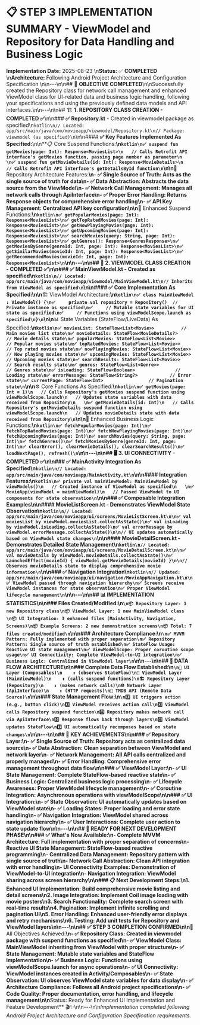 # 📋 STEP 3 IMPLEMENTATION SUMMARY - ViewModel and Repository for Data Handling and Business Logic

**Implementation Date:** 2025-08-23  \n**Status:** ✅ **COMPLETED**  \n**Architecture:** Following Android Project Architecture and Configuration Specification  \n\n---\n\n## 🎯 **OBJECTIVE COMPLETED**\n\nSuccessfully created the Repository class for network call management and enhanced ViewModel class for UI-related data and business logic handling, following your specifications and using the previously defined data models and API interfaces.\n\n---\n\n## 🏗️ **1. REPOSITORY CLASS CREATION - COMPLETED ✅**\n\n### **✅ Repository.kt** - Created in viewmodel package as specified\n```kotlin\n// Located: app/src/main/java/com/movieapp/viewmodel/Repository.kt\n// Package: viewmodel (as specified)\n```\n\n#### **✅ Key Features Implemented As Specified:**\n\n**📋 Core Suspend Functions:**\n```kotlin\n✅ suspend fun getMovies(page: Int): Response<MoviesList>\n   // Calls Retrofit API interface's getMovies function, passing page number as parameter\n   \n✅ suspend fun getMovieDetails(id: Int): Response<MovieDetails>\n   // Calls Retrofit API interface's getDetailsById function\n```\n\n**🔧 Repository Architecture Features:**\n- ✅ **Single Source of Truth**: Acts as the single source of truth for data\n- ✅ **Data Abstraction**: Abstracts the data source from the ViewModel\n- ✅ **Network Call Management**: Manages all network calls through ApiInterface\n- ✅ **Proper Error Handling**: Returns Response objects for comprehensive error handling\n- ✅ **API Key Management**: Centralized API key configuration\n\n**📡 Enhanced Suspend Functions:**\n```kotlin\n✅ getPopularMovies(page: Int): Response<MoviesList>\n✅ getTopRatedMovies(page: Int): Response<MoviesList>\n✅ getNowPlayingMovies(page: Int): Response<MoviesList>\n✅ getUpcomingMovies(page: Int): Response<MoviesList>\n✅ searchMovies(query: String, page: Int): Response<MoviesList>\n✅ getGenres(): Response<GenresResponse>\n✅ getMoviesByGenre(genreId: Int, page: Int): Response<MoviesList>\n✅ getSimilarMovies(movieId: Int, page: Int): Response<MoviesList>\n✅ getRecommendedMovies(movieId: Int, page: Int): Response<MoviesList>\n```\n\n---\n\n## 🎨 **2. VIEWMODEL CLASS CREATION - COMPLETED ✅**\n\n### **✅ MainViewModel.kt** - Created as specified\n```kotlin\n// Located: app/src/main/java/com/movieapp/viewmodel/MainViewModel.kt\n// Inherits from ViewModel as specified\n```\n\n#### **✅ Core Implementation As Specified:**\n\n**🏗️ ViewModel Architecture:**\n```kotlin\n✅ class MainViewModel : ViewModel() {\n✅     private val repository = Repository()  // Private instance as specified\n✅     // Mutable state variables for UI state as specified\n✅     // Functions using viewModelScope.launch as specified\n}\n```\n\n**📊 State Variables (StateFlow/LiveData) As Specified:**\n```kotlin\n✅ moviesList: StateFlow<List<Movie>>          // Main movies list state\n✅ movieDetails: StateFlow<MovieDetails?>      // Movie details state\n✅ popularMovies: StateFlow<List<Movie>>       // Popular movies state\n✅ topRatedMovies: StateFlow<List<Movie>>      // Top rated movies state\n✅ nowPlayingMovies: StateFlow<List<Movie>>    // Now playing movies state\n✅ upcomingMovies: StateFlow<List<Movie>>      // Upcoming movies state\n✅ searchResults: StateFlow<List<Movie>>       // Search results state\n✅ genres: StateFlow<List<Genre>>              // Genres state\n✅ isLoading: StateFlow<Boolean>               // Loading state\n✅ errorMessage: StateFlow<String?>            // Error state\n✅ currentPage: StateFlow<Int>                 // Pagination state\n```\n\n**⚙️ Core Functions As Specified:**\n```kotlin\n✅ getMovies(page: Int = 1)\n   // Calls Repository's getMovies suspend function using viewModelScope.launch\n   // Updates state variables with data received from Repository\n   \n✅ getMovieDetails(id: Int)\n   // Calls Repository's getMovieDetails suspend function using viewModelScope.launch\n   // Updates movieDetails state with data received from Repository\n```\n\n**🚀 Enhanced Business Logic Functions:**\n```kotlin\n✅ fetchPopularMovies(page: Int)\n✅ fetchTopRatedMovies(page: Int)\n✅ fetchNowPlayingMovies(page: Int)\n✅ fetchUpcomingMovies(page: Int)\n✅ searchMovies(query: String, page: Int)\n✅ fetchGenres()\n✅ fetchMoviesByGenre(genreId: Int, page: Int)\n✅ clearError(), clearMovieDetails(), clearSearchResults()\n✅ loadNextPage(), refresh()\n```\n\n---\n\n## 🖥️ **3. UI CONNECTIVITY - COMPLETED ✅**\n\n### **✅ MainActivity Integration As Specified**\n```kotlin\n// Located: app/src/main/java/com/movieapp/MainActivity.kt\n```\n\n#### **Integration Features:**\n```kotlin\n✅ private val mainViewModel: MainViewModel by viewModels()\n   // Created instance of ViewModel as specified\n   \n✅ MovieApp(viewModel = mainViewModel)\n   // Passed ViewModel to UI components for state observation\n```\n\n### **✅ Composable Integration Examples**\n\n#### **MovieListScreen.kt** - Demonstrates ViewModel State Observation\n```kotlin\n// Located: app/src/main/java/com/movieapp/ui/screens/MovieListScreen.kt\n\n✅ val moviesList by viewModel.moviesList.collectAsState()\n✅ val isLoading by viewModel.isLoading.collectAsState()\n✅ val errorMessage by viewModel.errorMessage.collectAsState()\n\n// UI updates automatically based on ViewModel state changes\n```\n\n#### **MovieDetailScreen.kt** - Demonstrates Detailed State Management\n```kotlin\n// Located: app/src/main/java/com/movieapp/ui/screens/MovieDetailScreen.kt\n\n✅ val movieDetails by viewModel.movieDetails.collectAsState()\n✅ LaunchedEffect(movieId) { viewModel.getMovieDetails(movieId) }\n\n// Observes movieDetails state to display comprehensive movie information\n```\n\n### **✅ Navigation Integration**\n```kotlin\n// Updated: app/src/main/java/com/movieapp/ui/navigation/MovieAppNavigation.kt\n\n✅ ViewModel passed through navigation hierarchy\n✅ Screens receive ViewModel instances for state observation\n✅ Proper ViewModel lifecycle management\n```\n\n---\n\n## 📊 **IMPLEMENTATION STATISTICS**\n\n### **Files Created/Modified:**\n```\n📦 Repository Layer: 1 new Repository class\n📦 ViewModel Layer: 1 new MainViewModel class  \n📦 UI Integration: 3 enhanced files (MainActivity, Navigation, Screens)\n📦 Example Screens: 2 new demonstration screens\n📦 Total: 7 files created/modified\n```\n\n### **Architecture Compliance:**\n```\n✅ MVVM Pattern: Fully implemented with proper separation\n✅ Repository Pattern: Single source of truth established\n✅ StateFlow Usage: Reactive UI state management\n✅ ViewModelScope: Proper coroutine scope usage\n✅ UI Connectivity: Complete ViewModel-to-UI integration\n✅ Business Logic: Centralized in ViewModel layer\n```\n\n---\n\n## 🔄 **DATA FLOW ARCHITECTURE**\n\n### **Complete Data Flow Established:**\n```\n📱 UI Layer (Composables)\n    ↕️ (observes StateFlow)\n🎨 ViewModel Layer (MainViewModel)\n    ↕️ (calls suspend functions)\n🏗️ Repository Layer (Repository)\n    ↕️ (makes network calls)\n🌐 Network Layer (ApiInterface)\n    ↕️ (HTTP requests)\n📡 TMDB API (Remote Data Source)\n```\n\n### **State Management Flow:**\n```\n1️⃣ UI triggers action (e.g., button click)\n2️⃣ ViewModel receives action call\n3️⃣ ViewModel calls Repository suspend function\n4️⃣ Repository makes network call via ApiInterface\n5️⃣ Response flows back through layers\n6️⃣ ViewModel updates StateFlow\n7️⃣ UI automatically recomposes based on state changes\n```\n\n---\n\n## 🎯 **KEY ACHIEVEMENTS**\n\n### **✅ Repository Layer:**\n- ✅ **Single Source of Truth**: Repository acts as centralized data source\n- ✅ **Data Abstraction**: Clean separation between ViewModel and network layer\n- ✅ **Network Management**: All API calls centralized and properly managed\n- ✅ **Error Handling**: Comprehensive error management throughout data flow\n\n### **✅ ViewModel Layer:**\n- ✅ **UI State Management**: Complete StateFlow-based reactive state\n- ✅ **Business Logic**: Centralized business logic processing\n- ✅ **Lifecycle Awareness**: Proper ViewModel lifecycle management\n- ✅ **Coroutine Integration**: Asynchronous operations with viewModelScope\n\n### **✅ UI Integration:**\n- ✅ **State Observation**: UI automatically updates based on ViewModel state\n- ✅ **Loading States**: Proper loading and error state handling\n- ✅ **Navigation Integration**: ViewModel shared across navigation hierarchy\n- ✅ **User Interactions**: Complete user action to state update flow\n\n---\n\n## 🚀 **READY FOR NEXT DEVELOPMENT PHASE**\n\n### **✅ What's Now Available:**\n- **Complete MVVM Architecture**: Full implementation with proper separation of concerns\n- **Reactive UI State Management**: StateFlow-based reactive programming\n- **Centralized Data Management**: Repository pattern with single source of truth\n- **Network Call Abstraction**: Clean API integration with error handling\n- **UI Connectivity Examples**: Demonstration of ViewModel-to-UI integration\n- **Navigation Integration**: ViewModel sharing across screen hierarchy\n\n### **📋 Next Development Steps:**\n1. **Enhanced UI Implementation**: Build comprehensive movie listing and detail screens\n2. **Image Integration**: Implement Coil image loading with movie posters\n3. **Search Functionality**: Complete search screen with real-time results\n4. **Pagination**: Implement infinite scrolling and pagination UI\n5. **Error Handling**: Enhanced user-friendly error displays and retry mechanisms\n6. **Testing**: Add unit tests for Repository and ViewModel layers\n\n---\n\n## ✅ **STEP 3 COMPLETION CONFIRMED**\n\n**🎯 All Objectives Achieved:**\n- ✅ **Repository Class**: Created in viewmodel package with suspend functions as specified\n- ✅ **ViewModel Class**: MainViewModel inheriting from ViewModel with proper structure\n- ✅ **State Management**: Mutable state variables and StateFlow implementation\n- ✅ **Business Logic**: Functions using viewModelScope.launch for async operations\n- ✅ **UI Connectivity**: ViewModel instances created in Activity/Composables\n- ✅ **State Observation**: UI observes ViewModel state variables for data display\n- ✅ **Architecture Compliance**: Follows all Android project specifications\n- ✅ **Code Quality**: Proper documentation, error handling, and lifecycle management\n\n**Status: Ready for Enhanced UI Implementation and Feature Development** 🎬✨\n\n---\n\n*Implementation completed following Android Project Architecture and Configuration Specification requirements.*